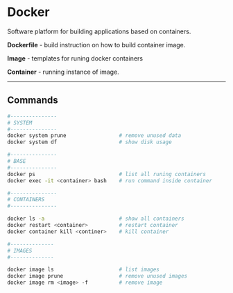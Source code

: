 # Docker

Software platform for building applications based on containers.

**Dockerfile** - build instruction on how to build container image. 

**Image** - templates for runing docker containers

**Container** - running instance of image.

---

## Commands

```bash
#---------------
# SYSTEM
#---------------
docker system prune 			    # remove unused data
docker system df			        # show disk usage

#---------------
# BASE
#---------------
docker ps 				            # list all runing containers
docker exec -it <container> bash	# run command inside container

#---------------
# CONTAINERS
#---------------

docker ls -a				        # show all containers
docker restart <container>		    # restart container
docker container kill <continer>	# kill container

#--------------
# IMAGES
#--------------

docker image ls				        # list images
docker image prune			        # remove unused images
docker image rm <image> -f		    # remove image

```

